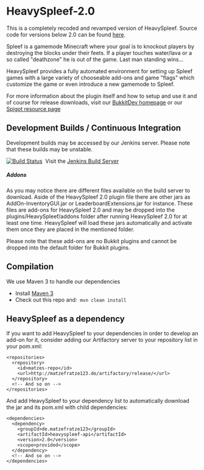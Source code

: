 # HeavySpleef-2.0

This is a completely recoded and revamped version of HeavySpleef. Source code for versions below 2.0 can be found [here](https://github.com/matzefratze123/HeavySpleef-Legacy).

Spleef is a gamemode Minecraft where your goal is to knockout players by destroying the blocks under their feets. If a player touches water/lava or a so called "deathzone" he is out of the game. Last man standing wins...

HeavySpleef provides a fully automated environment for setting up Spleef games with a large variety of chooseable add-ons and game "flags" which customize the game or even introduce a new gamemode to Spleef.

For more information about the plugin itself and how to setup and use it and of course for release downloads, visit our [BukkitDev homepage](http://dev.bukkit.org/bukkit-plugins/heavyspleef/) or our [Spigot resource page](https://www.spigotmc.org/resources/heavyspleef.9836/)

## Development Builds / Continuous Integration

Development builds may be accessed by our Jenkins server. Please note that these builds may be unstable.

[![Build Status](http://matzefratze123.de/jenkins/job/HeavySpleef/badge/icon)](http://matzefratze123.de/jenkins/job/HeavySpleef/)&nbsp;&nbsp;Visit the <a href="http://matzefratze123.de/jenkins/job/HeavySpleef/" target="_blank">Jenkins Build Server</a>

##### Addons

As you may notice there are different files available on the build server to download. Aside of the HeavySpleef 2.0 plugin file there are other jars as AddOn-InventoryGUI.jar or LeaderboardExtensions.jar for instance. These files are add-ons for HeavySpleef 2.0 and may be dropped into the plugins/HeavySpleef/addons folder after running HeavySpleef 2.0 for at least one time. HeavySpleef will load these jars automatically and activate them once they are placed in the mentioned folder.

Please note that these add-ons are no Bukkit plugins and cannot be dropped into the default folder for Bukkit plugins.

## Compilation

We use Maven 3 to handle our dependencies

* Install [Maven 3](http://maven.apache.org/download.html)
* Check out this repo and:&nbsp;&nbsp;```mvn clean install```

## HeavySpleef as a dependency

If you want to add HeavySpleef to your dependencies in order to develop an add-on for it, consider adding our Artifactory server to your repository list in your pom.xml:

```
<repositories>
  <repository>
    <id>matzes-repo</id>
    <url>http://matzefratze123.de/artifactory/release/</url>
  </repository>
  <!-- And so on -->
</repositories>
```

And add HeavySpleef to your dependency list to automatically download the jar and its pom.xml with child dependencies:

```
<dependencies>
  <dependency>
    <groupId>de.matzefratze123</groupId>
    <artifactId>heavyspleef-api</artifactId>
    <version>2.0</version>
    <scope>provided</scope>
  </dependency>
  <!-- And so on -->
</dependencies>
```
